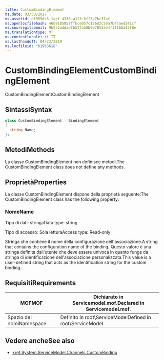 ```yaml
---
title: CustomBindingElement
ms.date: 03/30/2017
ms.assetid: df959dc5-1aef-4338-a123-6ff3e7bc37af
ms.openlocfilehash: 4609185857ffbce057c136d2c50a7b47aed341cf
ms.sourcegitcommit: 9b552addadfb57fab0b9e7852ed4f1f1b8a42f8e
ms.translationtype: MT
ms.contentlocale: it-IT
ms.lasthandoff: 04/23/2019
ms.locfileid: "61963618"
---
```

# <a name="custombindingelement"></a><span data-ttu-id="a57b4-102">CustomBindingElement</span><span class="sxs-lookup"><span data-stu-id="a57b4-102">CustomBindingElement</span></span>
<span data-ttu-id="a57b4-103">CustomBindingElement</span><span class="sxs-lookup"><span data-stu-id="a57b4-103">CustomBindingElement</span></span>  
  
## <a name="syntax"></a><span data-ttu-id="a57b4-104">Sintassi</span><span class="sxs-lookup"><span data-stu-id="a57b4-104">Syntax</span></span>  
  
```csharp
class CustomBindingElement : BindingElement  
{  
  string Name;  
};  
```  
  
## <a name="methods"></a><span data-ttu-id="a57b4-105">Metodi</span><span class="sxs-lookup"><span data-stu-id="a57b4-105">Methods</span></span>  
 <span data-ttu-id="a57b4-106">La classe CustomBindingElement non definisce metodi.</span><span class="sxs-lookup"><span data-stu-id="a57b4-106">The CustomBindingElement class does not define any methods.</span></span>  
  
## <a name="properties"></a><span data-ttu-id="a57b4-107">Proprietà</span><span class="sxs-lookup"><span data-stu-id="a57b4-107">Properties</span></span>  
 <span data-ttu-id="a57b4-108">La classe CustomBindingElement dispone della proprietà seguente:</span><span class="sxs-lookup"><span data-stu-id="a57b4-108">The CustomBindingElement class has the following property:</span></span>  
  
### <a name="name"></a><span data-ttu-id="a57b4-109">Nome</span><span class="sxs-lookup"><span data-stu-id="a57b4-109">Name</span></span>  
 <span data-ttu-id="a57b4-110">Tipo di dati: stringa</span><span class="sxs-lookup"><span data-stu-id="a57b4-110">Data type: string</span></span>  
  
 <span data-ttu-id="a57b4-111">Tipo di accesso: Sola lettura</span><span class="sxs-lookup"><span data-stu-id="a57b4-111">Access type: Read-only</span></span>  
  
 <span data-ttu-id="a57b4-112">Stringa che contiene il nome della configurazione dell'associazione.</span><span class="sxs-lookup"><span data-stu-id="a57b4-112">A string that contains the configuration name of the binding.</span></span> <span data-ttu-id="a57b4-113">Questo valore è una stringa definita dall'utente che deve essere univoca in quanto funge da stringa di identificazione dell'associazione personalizzata.</span><span class="sxs-lookup"><span data-stu-id="a57b4-113">This value is a user-defined string that acts as the identification string for the custom binding.</span></span>  
  
## <a name="requirements"></a><span data-ttu-id="a57b4-114">Requisiti</span><span class="sxs-lookup"><span data-stu-id="a57b4-114">Requirements</span></span>  
  
|<span data-ttu-id="a57b4-115">MOF</span><span class="sxs-lookup"><span data-stu-id="a57b4-115">MOF</span></span>|<span data-ttu-id="a57b4-116">Dichiarato in Servicemodel.mof.</span><span class="sxs-lookup"><span data-stu-id="a57b4-116">Declared in Servicemodel.mof.</span></span>|  
|---------|-----------------------------------|  
|<span data-ttu-id="a57b4-117">Spazio dei nomi</span><span class="sxs-lookup"><span data-stu-id="a57b4-117">Namespace</span></span>|<span data-ttu-id="a57b4-118">Definito in root\ServiceModel</span><span class="sxs-lookup"><span data-stu-id="a57b4-118">Defined in root\ServiceModel</span></span>|  
  
## <a name="see-also"></a><span data-ttu-id="a57b4-119">Vedere anche</span><span class="sxs-lookup"><span data-stu-id="a57b4-119">See also</span></span>

- <xref:System.ServiceModel.Channels.CustomBinding>
